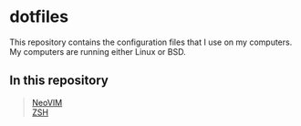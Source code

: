 # dotfiles
This repository contains the configuration files that I use on my computers. My computers
are running either Linux or BSD. 

## In this repository
> [NeoVIM](.config/nvim) \
> [ZSH](.zshrc)
